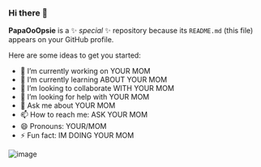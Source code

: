 ### Hi there 👋


**PapaOoOpsie** is a ✨ _special_ ✨ repository because its `README.md` (this file) appears on your GitHub profile.

Here are some ideas to get you started:

- 🔭 I’m currently working on YOUR MOM
- 🌱 I’m currently learning ABOUT YOUR MOM
- 👯 I’m looking to collaborate WITH YOUR MOM
- 🤔 I’m looking for help with YOUR MOM
- 💬 Ask me about YOUR MOM
- 📫 How to reach me: ASK YOUR MOM
- 😄 Pronouns: YOUR/MOM
- ⚡ Fun fact: IM DOING YOUR MOM

![image](https://github.com/PapaOoOpsie/PapaOoOpsie/assets/89408901/19a8ab4d-b31f-476a-a46e-979b011ca121)
